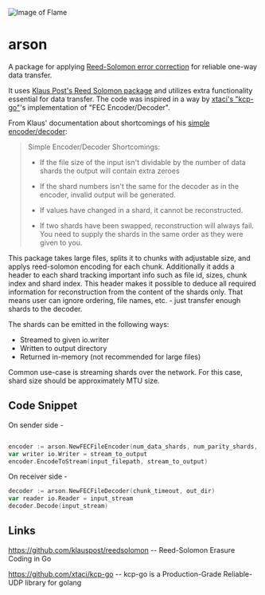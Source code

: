 
![Image of Flame](https://static.wikia.nocookie.net/pam-rpg-system/images/3/30/Fire.png)

# arson
A package for applying [Reed-Solomon error correction](https://en.wikipedia.org/wiki/Reed%E2%80%93Solomon_error_correction) for reliable one-way data transfer.

It uses [Klaus Post's Reed Solomon package](https://github.com/klauspost/reedsolomon) and utilizes extra functionality essential for data transfer. The code was
inspired in a way by [xtaci's "kcp-go"](https://github.com/xtaci/kcp-go)'s implementation of "FEC Encoder/Decoder". 

From Klaus' documentation about shortcomings of his [simple encoder/decoder](https://github.com/klauspost/reedsolomon/tree/master/examples):

> Simple Encoder/Decoder Shortcomings:
>  * If the file size of the input isn't dividable by the number of data shards
>    the output will contain extra zeroes
> 
>  * If the shard numbers isn't the same for the decoder as in the
>    encoder, invalid output will be generated.
> 
>  * If values have changed in a shard, it cannot be reconstructed.
> 
>  * If two shards have been swapped, reconstruction will always fail.
>    You need to supply the shards in the same order as they were given to you.

This package takes large files, splits it to chunks with adjustable size, and applys reed-solomon encoding for each chunk.
Additionally it adds a header to each shard tracking important info such as file id, sizes, chunk index and shard index.
This header makes it possible to deduce all required information for reconstruction from the content of the shards only.
That means user can ignore ordering, file names, etc. - just transfer enough shards to the decoder.

The shards can be emitted in the following ways:
* Streamed to given io.writer
* Written to output directory
* Returned in-memory (not recommended for large files)

Common use-case is streaming shards over the network. For this case, shard size should be approximately MTU size.

## Code Snippet

On sender side -
```go

encoder := arson.NewFECFileEncoder(num_data_shards, num_parity_shards, max_shard_size)
var writer io.Writer = stream_to_output
encoder.EncodeToStream(input_filepath, stream_to_output)
``` 
On receiver side -
```go
decoder := arson.NewFECFileDecoder(chunk_timeout, out_dir)
var reader io.Reader = input_stream
decoder.Decode(input_stream)
```

## Links
https://github.com/klauspost/reedsolomon -- Reed-Solomon Erasure Coding in Go

https://github.com/xtaci/kcp-go -- kcp-go is a Production-Grade Reliable-UDP library for golang
